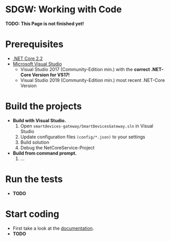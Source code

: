 # SDGW: Working with Code

__TODO: This Page is not finished yet!__

# Prerequisites
* [.NET Core 2.2](https://dotnet.microsoft.com/download/dotnet-core/2.2)
* [Microsoft Visual Studio](https://visualstudio.microsoft.com/vs/)
  * Visual Studio 2017 (Community-Edition min.) with the __correct .NET-Core Version for VS17!__
  * Visual Studio 2019 (Community-Edition min.) most recent .NET-Core Version

# Build the projects
* **Build with Visual Studio.** 
   1. Open `smartdevices-gateway/SmartDevicesGateway.sln` in Visual Studio
   2. Update configuration files `(config/*.json)` to your settings
   3. Build solution
   4. Debug the NetCoreService-Project
* **Build from command prompt.** 
   1. ...

# Run the tests
* __TODO__

# Start coding
* First take a look at the [documentation](documentation-gateway.md). 
* __TODO__
